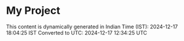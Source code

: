 # My Project

This content is dynamically generated in Indian Time (IST): 2024-12-17 18:04:25 IST
Converted to UTC: 2024-12-17 12:34:25 UTC
